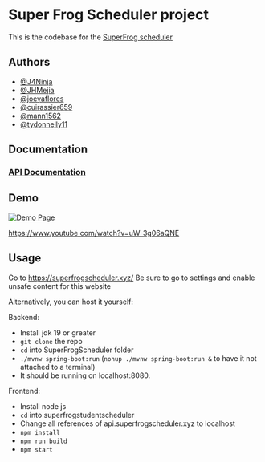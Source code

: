 # Super Frog Scheduler project

This is the codebase for the [SuperFrog scheduler](https://superfrogscheduler.xyz)

## Authors

- [@J4Ninja](https://www.github.com/J4Ninja)
- [@JHMejia](https://github.com/jhmejia)
- [@joeyaflores](https://github.com/joeyaflores)
- [@cuirassier659](https://github.com/cuirassier659)
- [@mann1562](https://github.com/mann1562)
- [@tydonnelly11](https://github.com/tydonnelly11)


## Documentation

### [API Documentation](https://jhmejia.com/superdocs)


## Demo

[![Demo Page](https://img.youtube.com/vi/uW-3g06aQNE/0.jpg)](https://www.youtube.com/watch?v=uW-3g06aQNE "Demo Page")

https://www.youtube.com/watch?v=uW-3g06aQNE

## Usage
Go to https://superfrogscheduler.xyz/
Be sure to go to settings and enable unsafe content for this website

Alternatively, you can host it yourself:

Backend:
- Install jdk 19 or greater
- `git clone` the repo
- `cd` into SuperFrogScheduler folder
- `./mvnw spring-boot:run` (`nohup ./mvnw spring-boot:run &` to have it not attached to a terminal)
- It should be running on localhost:8080. 

Frontend:
- Install node js
- `cd` into superfrogstudentscheduler
- Change all references of api.superfrogscheduler.xyz to localhost
- `npm install`
- `npm run build`
- `npm start`



    
